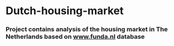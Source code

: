 # Dutch-housing-market
### Project contains analysis of the housing market in The Netherlands based on www.funda.nl database
